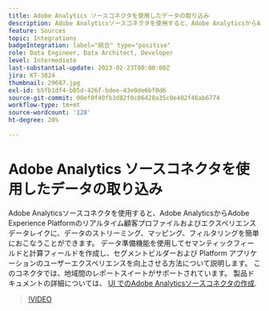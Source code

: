 ```yaml
---
title: Adobe Analytics ソースコネクタを使用したデータの取り込み
description: Adobe Analyticsソースコネクタを使用すると、Adobe AnalyticsからAdobe Experience Platformのリアルタイム顧客プロファイルおよびエクスペリエンスデータレイクに、データのストリーミング、マッピング、フィルタリングを簡単におこなうことができます。
feature: Sources
topic: Integrations
badgeIntegration: label="統合" type="positive"
role: Data Engineer, Data Architect, Developer
level: Intermediate
last-substantial-update: 2023-02-23T00:00:00Z
jira: KT-3824
thumbnail: 29687.jpg
exl-id: b5fb1df4-b05d-426f-bdee-43e0de6bf0d6
source-git-commit: 00ef0f40fb3d82f0c06428a35c0e402f46ab6774
workflow-type: tm+mt
source-wordcount: '128'
ht-degree: 20%

---
```


# Adobe Analytics ソースコネクタを使用したデータの取り込み

Adobe Analyticsソースコネクタを使用すると、Adobe AnalyticsからAdobe Experience Platformのリアルタイム顧客プロファイルおよびエクスペリエンスデータレイクに、データのストリーミング、マッピング、フィルタリングを簡単におこなうことができます。 データ準備機能を使用してセマンティックフィールドと計算フィールドを作成し、セグメントビルダーおよび Platform アプリケーションのユーザーエクスペリエンスを向上させる方法について説明します。 このコネクタでは、地域間のレポートスイートがサポートされています。 製品ドキュメントの詳細については、 [UI でのAdobe Analyticsソースコネクタの作成](https://experienceleague.adobe.com/docs/experience-platform/sources/ui-tutorials/create/adobe-applications/analytics.html?lang=ja).

>[!VIDEO](https://video.tv.adobe.com/v/29687?learn=on)
